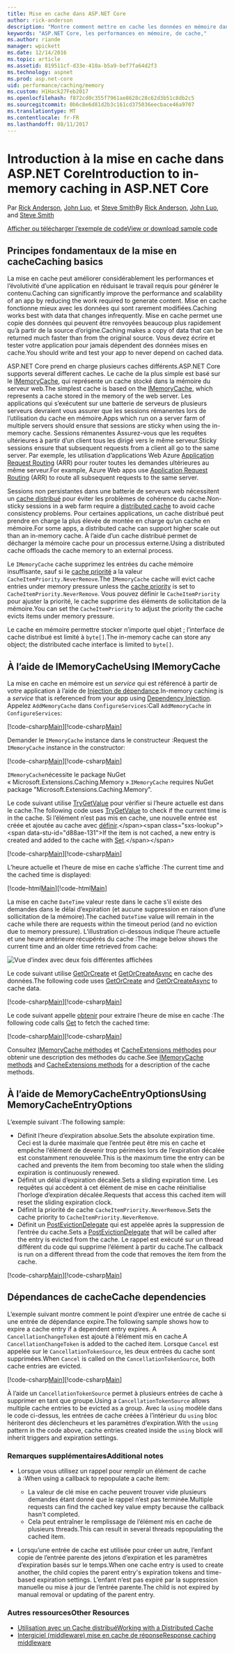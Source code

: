 ```yaml
---
title: Mise en cache dans ASP.NET Core
author: rick-anderson
description: "Montre comment mettre en cache les données en mémoire dans ASP.NET Core."
keywords: "ASP.NET Core, les performances en mémoire, de cache,"
ms.author: riande
manager: wpickett
ms.date: 12/14/2016
ms.topic: article
ms.assetid: 819511cf-d33e-410a-b5a9-bef7fa64d2f3
ms.technology: aspnet
ms.prod: asp.net-core
uid: performance/caching/memory
ms.custom: H1Hack27Feb2017
ms.openlocfilehash: f872cd0c355f7961ae8628c28c62d3b51c8db2c5
ms.sourcegitcommit: 0b6c8e6d81d2b3c161cd375036eecbace46a9707
ms.translationtype: MT
ms.contentlocale: fr-FR
ms.lasthandoff: 08/11/2017
---
```

# <a name="introduction-to-in-memory-caching-in-aspnet-core"></a><span data-ttu-id="d88ae-104">Introduction à la mise en cache dans ASP.NET Core</span><span class="sxs-lookup"><span data-stu-id="d88ae-104">Introduction to in-memory caching in ASP.NET Core</span></span>

<span data-ttu-id="d88ae-105">Par [Rick Anderson](https://twitter.com/RickAndMSFT), [John Luo](https://github.com/JunTaoLuo), et [Steve Smith](http://ardalis.com)</span><span class="sxs-lookup"><span data-stu-id="d88ae-105">By [Rick Anderson](https://twitter.com/RickAndMSFT), [John Luo](https://github.com/JunTaoLuo), and [Steve Smith](http://ardalis.com)</span></span>

[<span data-ttu-id="d88ae-106">Afficher ou télécharger l’exemple de code</span><span class="sxs-lookup"><span data-stu-id="d88ae-106">View or download sample code</span></span>](https://github.com/aspnet/Docs/tree/master/aspnetcore/performance/caching/memory/sample)

## <a name="caching-basics"></a><span data-ttu-id="d88ae-107">Principes fondamentaux de la mise en cache</span><span class="sxs-lookup"><span data-stu-id="d88ae-107">Caching basics</span></span>

<span data-ttu-id="d88ae-108">La mise en cache peut améliorer considérablement les performances et l’évolutivité d’une application en réduisant le travail requis pour générer le contenu.</span><span class="sxs-lookup"><span data-stu-id="d88ae-108">Caching can significantly improve the performance and scalability of an app by reducing the work required to generate content.</span></span> <span data-ttu-id="d88ae-109">Mise en cache fonctionne mieux avec les données qui sont rarement modifiées.</span><span class="sxs-lookup"><span data-stu-id="d88ae-109">Caching works best with data that changes infrequently.</span></span> <span data-ttu-id="d88ae-110">Mise en cache permet une copie des données qui peuvent être renvoyées beaucoup plus rapidement qu’à partir de la source d’origine.</span><span class="sxs-lookup"><span data-stu-id="d88ae-110">Caching makes a copy of data that can be returned much faster than from the original source.</span></span> <span data-ttu-id="d88ae-111">Vous devez écrire et tester votre application pour jamais dépendent des données mises en cache.</span><span class="sxs-lookup"><span data-stu-id="d88ae-111">You should write and test your app to never depend on cached data.</span></span>

<span data-ttu-id="d88ae-112">ASP.NET Core prend en charge plusieurs caches différents.</span><span class="sxs-lookup"><span data-stu-id="d88ae-112">ASP.NET Core supports several different caches.</span></span> <span data-ttu-id="d88ae-113">Le cache de la plus simple est basé sur le [IMemoryCache](https://docs.microsoft.com/aspnet/core/api/microsoft.extensions.caching.memory.imemorycache), qui représente un cache stocké dans la mémoire du serveur web.</span><span class="sxs-lookup"><span data-stu-id="d88ae-113">The simplest cache is based on the [IMemoryCache](https://docs.microsoft.com/aspnet/core/api/microsoft.extensions.caching.memory.imemorycache), which represents a cache stored in the memory of the web server.</span></span> <span data-ttu-id="d88ae-114">Les applications qui s’exécutent sur une batterie de serveurs de plusieurs serveurs devraient vous assurer que les sessions rémanentes lors de l’utilisation du cache en mémoire.</span><span class="sxs-lookup"><span data-stu-id="d88ae-114">Apps which run on a server farm of multiple servers should ensure that sessions are sticky when using the in-memory cache.</span></span> <span data-ttu-id="d88ae-115">Sessions rémanentes Assurez-vous que les requêtes ultérieures à partir d’un client tous les dirigé vers le même serveur.</span><span class="sxs-lookup"><span data-stu-id="d88ae-115">Sticky sessions ensure that subsequent requests from a client all go to the same server.</span></span> <span data-ttu-id="d88ae-116">Par exemple, les utilisation d’applications Web Azure [Application Request Routing](http://www.iis.net/learn/extensions/planning-for-arr) (ARR) pour router toutes les demandes ultérieures au même serveur.</span><span class="sxs-lookup"><span data-stu-id="d88ae-116">For example, Azure Web apps use [Application Request Routing](http://www.iis.net/learn/extensions/planning-for-arr) (ARR) to route all subsequent requests to the same server.</span></span>

<span data-ttu-id="d88ae-117">Sessions non persistantes dans une batterie de serveurs web nécessitent un [cache distribué](distributed.md) pour éviter les problèmes de cohérence du cache.</span><span class="sxs-lookup"><span data-stu-id="d88ae-117">Non-sticky sessions in a web farm require a [distributed cache](distributed.md) to avoid cache consistency problems.</span></span> <span data-ttu-id="d88ae-118">Pour certaines applications, un cache distribué peut prendre en charge la plus élevée de montée en charge qu’un cache en mémoire.</span><span class="sxs-lookup"><span data-stu-id="d88ae-118">For some apps, a distributed cache can support higher scale out than an in-memory cache.</span></span> <span data-ttu-id="d88ae-119">À l’aide d’un cache distribué permet de décharger la mémoire cache pour un processus externe.</span><span class="sxs-lookup"><span data-stu-id="d88ae-119">Using a distributed cache offloads the cache memory to an external process.</span></span> 

<span data-ttu-id="d88ae-120">Le `IMemoryCache` cache supprimez les entrées du cache mémoire insuffisante, sauf si le [cache priorité](https://docs.microsoft.com/aspnet/core/api/microsoft.extensions.caching.memory.cacheitempriority) a la valeur `CacheItemPriority.NeverRemove`.</span><span class="sxs-lookup"><span data-stu-id="d88ae-120">The `IMemoryCache` cache will evict cache entries under memory pressure unless the [cache priority](https://docs.microsoft.com/aspnet/core/api/microsoft.extensions.caching.memory.cacheitempriority) is set to `CacheItemPriority.NeverRemove`.</span></span> <span data-ttu-id="d88ae-121">Vous pouvez définir le `CacheItemPriority` pour ajuster la priorité, le cache supprime des éléments de sollicitation de la mémoire.</span><span class="sxs-lookup"><span data-stu-id="d88ae-121">You can set the `CacheItemPriority` to adjust the priority the cache evicts items under memory pressure.</span></span>

<span data-ttu-id="d88ae-122">Le cache en mémoire permettre stocker n’importe quel objet ; l’interface de cache distribué est limité à `byte[]`.</span><span class="sxs-lookup"><span data-stu-id="d88ae-122">The in-memory cache can store any object; the distributed cache interface is limited to `byte[]`.</span></span>

## <a name="using-imemorycache"></a><span data-ttu-id="d88ae-123">À l’aide de IMemoryCache</span><span class="sxs-lookup"><span data-stu-id="d88ae-123">Using IMemoryCache</span></span>

<span data-ttu-id="d88ae-124">La mise en cache en mémoire est un *service* qui est référencé à partir de votre application à l’aide de [Injection de dépendance](../../fundamentals/dependency-injection.md).</span><span class="sxs-lookup"><span data-stu-id="d88ae-124">In-memory caching is a *service* that is referenced from your app using [Dependency Injection](../../fundamentals/dependency-injection.md).</span></span> <span data-ttu-id="d88ae-125">Appelez `AddMemoryCache` dans `ConfigureServices`:</span><span class="sxs-lookup"><span data-stu-id="d88ae-125">Call `AddMemoryCache` in `ConfigureServices`:</span></span>

<span data-ttu-id="d88ae-126">[!code-csharp[Main](memory/sample/WebCache/Startup.cs?highlight=8)]</span><span class="sxs-lookup"><span data-stu-id="d88ae-126">[!code-csharp[Main](memory/sample/WebCache/Startup.cs?highlight=8)]</span></span> 

<span data-ttu-id="d88ae-127">Demander le `IMemoryCache` instance dans le constructeur :</span><span class="sxs-lookup"><span data-stu-id="d88ae-127">Request the `IMemoryCache` instance in the constructor:</span></span>

<span data-ttu-id="d88ae-128">[!code-csharp[Main](memory/sample/WebCache/Controllers/HomeController.cs?name=snippet_ctor&highlight=3,5-)]</span><span class="sxs-lookup"><span data-stu-id="d88ae-128">[!code-csharp[Main](memory/sample/WebCache/Controllers/HomeController.cs?name=snippet_ctor&highlight=3,5-)]</span></span> 

<span data-ttu-id="d88ae-129">`IMemoryCache`nécessite le package NuGet « Microsoft.Extensions.Caching.Memory ».</span><span class="sxs-lookup"><span data-stu-id="d88ae-129">`IMemoryCache` requires NuGet package "Microsoft.Extensions.Caching.Memory".</span></span>

<span data-ttu-id="d88ae-130">Le code suivant utilise [TryGetValue](https://docs.microsoft.com/aspnet/core/api/microsoft.extensions.caching.memory.imemorycache#Microsoft_Extensions_Caching_Memory_IMemoryCache_TryGetValue_System_Object_System_Object__) pour vérifier si l’heure actuelle est dans le cache.</span><span class="sxs-lookup"><span data-stu-id="d88ae-130">The following code uses [TryGetValue](https://docs.microsoft.com/aspnet/core/api/microsoft.extensions.caching.memory.imemorycache#Microsoft_Extensions_Caching_Memory_IMemoryCache_TryGetValue_System_Object_System_Object__) to check if the current time is in the cache.</span></span> <span data-ttu-id="d88ae-131">Si l’élément n’est pas mis en cache, une nouvelle entrée est créée et ajoutée au cache avec [définir](https://docs.microsoft.com/aspnet/core/api/microsoft.extensions.caching.memory.cacheextensions#Microsoft_Extensions_Caching_Memory_CacheExtensions_Set__1_Microsoft_Extensions_Caching_Memory_IMemoryCache_System_Object___0_).</span><span class="sxs-lookup"><span data-stu-id="d88ae-131">If the item is not cached, a new entry is created and added to the cache with [Set](https://docs.microsoft.com/aspnet/core/api/microsoft.extensions.caching.memory.cacheextensions#Microsoft_Extensions_Caching_Memory_CacheExtensions_Set__1_Microsoft_Extensions_Caching_Memory_IMemoryCache_System_Object___0_).</span></span>

<span data-ttu-id="d88ae-132">[!code-csharp[Main](memory/sample/WebCache/Controllers/HomeController.cs?name=snippet1)]</span><span class="sxs-lookup"><span data-stu-id="d88ae-132">[!code-csharp[Main](memory/sample/WebCache/Controllers/HomeController.cs?name=snippet1)]</span></span>

<span data-ttu-id="d88ae-133">L’heure actuelle et l’heure de mise en cache s’affiche :</span><span class="sxs-lookup"><span data-stu-id="d88ae-133">The current time and the cached time is displayed:</span></span>

<span data-ttu-id="d88ae-134">[!code-html[Main](memory/sample/WebCache/Views/Home/Cache.cshtml)]</span><span class="sxs-lookup"><span data-stu-id="d88ae-134">[!code-html[Main](memory/sample/WebCache/Views/Home/Cache.cshtml)]</span></span>

<span data-ttu-id="d88ae-135">La mise en cache `DateTime` valeur reste dans le cache s’il existe des demandes dans le délai d’expiration (et aucune suppression en raison d’une sollicitation de la mémoire).</span><span class="sxs-lookup"><span data-stu-id="d88ae-135">The cached `DateTime` value will remain in the cache while there are requests within the timeout period (and no eviction due to memory pressure).</span></span> <span data-ttu-id="d88ae-136">L’illustration ci-dessous indique l’heure actuelle et une heure antérieure récupérés du cache :</span><span class="sxs-lookup"><span data-stu-id="d88ae-136">The image below shows the current time and an older time retrieved from cache:</span></span>

![Vue d’index avec deux fois différentes affichées](memory/_static/time.png)

<span data-ttu-id="d88ae-138">Le code suivant utilise [GetOrCreate](https://docs.microsoft.com/aspnet/core/api/microsoft.extensions.caching.memory.cacheextensions#Microsoft_Extensions_Caching_Memory_CacheExtensions_GetOrCreate__1_Microsoft_Extensions_Caching_Memory_IMemoryCache_System_Object_System_Func_Microsoft_Extensions_Caching_Memory_ICacheEntry___0__) et [GetOrCreateAsync](https://docs.microsoft.com/aspnet/core/api/microsoft.extensions.caching.memory.cacheextensions#Microsoft_Extensions_Caching_Memory_CacheExtensions_GetOrCreateAsync__1_Microsoft_Extensions_Caching_Memory_IMemoryCache_System_Object_System_Func_Microsoft_Extensions_Caching_Memory_ICacheEntry_System_Threading_Tasks_Task___0___) en cache des données.</span><span class="sxs-lookup"><span data-stu-id="d88ae-138">The following code uses [GetOrCreate](https://docs.microsoft.com/aspnet/core/api/microsoft.extensions.caching.memory.cacheextensions#Microsoft_Extensions_Caching_Memory_CacheExtensions_GetOrCreate__1_Microsoft_Extensions_Caching_Memory_IMemoryCache_System_Object_System_Func_Microsoft_Extensions_Caching_Memory_ICacheEntry___0__) and [GetOrCreateAsync](https://docs.microsoft.com/aspnet/core/api/microsoft.extensions.caching.memory.cacheextensions#Microsoft_Extensions_Caching_Memory_CacheExtensions_GetOrCreateAsync__1_Microsoft_Extensions_Caching_Memory_IMemoryCache_System_Object_System_Func_Microsoft_Extensions_Caching_Memory_ICacheEntry_System_Threading_Tasks_Task___0___) to cache data.</span></span> 

<span data-ttu-id="d88ae-139">[!code-csharp[Main](memory/sample/WebCache/Controllers/HomeController.cs?name=snippet2&highlight=3-7,14-19)]</span><span class="sxs-lookup"><span data-stu-id="d88ae-139">[!code-csharp[Main](memory/sample/WebCache/Controllers/HomeController.cs?name=snippet2&highlight=3-7,14-19)]</span></span>

<span data-ttu-id="d88ae-140">Le code suivant appelle [obtenir](https://docs.microsoft.com/aspnet/core/api/microsoft.extensions.caching.memory.cacheextensions#Microsoft_Extensions_Caching_Memory_CacheExtensions_Get__1_Microsoft_Extensions_Caching_Memory_IMemoryCache_System_Object_) pour extraire l’heure de mise en cache :</span><span class="sxs-lookup"><span data-stu-id="d88ae-140">The following code calls [Get](https://docs.microsoft.com/aspnet/core/api/microsoft.extensions.caching.memory.cacheextensions#Microsoft_Extensions_Caching_Memory_CacheExtensions_Get__1_Microsoft_Extensions_Caching_Memory_IMemoryCache_System_Object_) to fetch the cached time:</span></span>

<span data-ttu-id="d88ae-141">[!code-csharp[Main](memory/sample/WebCache/Controllers/HomeController.cs?name=snippet_gct)]</span><span class="sxs-lookup"><span data-stu-id="d88ae-141">[!code-csharp[Main](memory/sample/WebCache/Controllers/HomeController.cs?name=snippet_gct)]</span></span>

<span data-ttu-id="d88ae-142">Consultez [IMemoryCache méthodes](https://docs.microsoft.com/aspnet/core/api/microsoft.extensions.caching.memory.imemorycache) et [CacheExtensions méthodes](https://docs.microsoft.com/aspnet/core/api/microsoft.extensions.caching.memory.cacheextensions) pour obtenir une description des méthodes du cache.</span><span class="sxs-lookup"><span data-stu-id="d88ae-142">See [IMemoryCache methods](https://docs.microsoft.com/aspnet/core/api/microsoft.extensions.caching.memory.imemorycache) and [CacheExtensions methods](https://docs.microsoft.com/aspnet/core/api/microsoft.extensions.caching.memory.cacheextensions) for a description of the cache methods.</span></span>

## <a name="using-memorycacheentryoptions"></a><span data-ttu-id="d88ae-143">À l’aide de MemoryCacheEntryOptions</span><span class="sxs-lookup"><span data-stu-id="d88ae-143">Using MemoryCacheEntryOptions</span></span>

<span data-ttu-id="d88ae-144">L’exemple suivant :</span><span class="sxs-lookup"><span data-stu-id="d88ae-144">The following sample:</span></span>

- <span data-ttu-id="d88ae-145">Définit l’heure d’expiration absolue.</span><span class="sxs-lookup"><span data-stu-id="d88ae-145">Sets the absolute expiration time.</span></span> <span data-ttu-id="d88ae-146">Ceci est la durée maximale que l’entrée peut être mis en cache et empêche l’élément de devenir trop périmées lors de l’expiration décalée est constamment renouvelée.</span><span class="sxs-lookup"><span data-stu-id="d88ae-146">This is the maximum time the entry can be cached and prevents the item from becoming too stale when the sliding expiration is continuously renewed.</span></span>
- <span data-ttu-id="d88ae-147">Définit un délai d’expiration décalée.</span><span class="sxs-lookup"><span data-stu-id="d88ae-147">Sets a sliding expiration time.</span></span> <span data-ttu-id="d88ae-148">Les requêtes qui accèdent à cet élément de mise en cache réinitialise l’horloge d’expiration décalée.</span><span class="sxs-lookup"><span data-stu-id="d88ae-148">Requests that access this cached item will reset the sliding expiration clock.</span></span>
- <span data-ttu-id="d88ae-149">Définit la priorité de cache `CacheItemPriority.NeverRemove`.</span><span class="sxs-lookup"><span data-stu-id="d88ae-149">Sets the cache priority to `CacheItemPriority.NeverRemove`.</span></span> 
- <span data-ttu-id="d88ae-150">Définit un [PostEvictionDelegate](https://docs.microsoft.com/aspnet/core/api/microsoft.extensions.caching.memory.postevictiondelegate) qui est appelée après la suppression de l’entrée du cache.</span><span class="sxs-lookup"><span data-stu-id="d88ae-150">Sets a [PostEvictionDelegate](https://docs.microsoft.com/aspnet/core/api/microsoft.extensions.caching.memory.postevictiondelegate) that will be called after the entry is evicted from the cache.</span></span> <span data-ttu-id="d88ae-151">Le rappel est exécuté sur un thread différent du code qui supprime l’élément à partir du cache.</span><span class="sxs-lookup"><span data-stu-id="d88ae-151">The callback is run on a different thread from the code that removes the item from the cache.</span></span>

<span data-ttu-id="d88ae-152">[!code-csharp[Main](memory/sample/WebCache/Controllers/HomeController.cs?name=snippet_et&highlight=14-20)]</span><span class="sxs-lookup"><span data-stu-id="d88ae-152">[!code-csharp[Main](memory/sample/WebCache/Controllers/HomeController.cs?name=snippet_et&highlight=14-20)]</span></span>

## <a name="cache-dependencies"></a><span data-ttu-id="d88ae-153">Dépendances de cache</span><span class="sxs-lookup"><span data-stu-id="d88ae-153">Cache dependencies</span></span>

<span data-ttu-id="d88ae-154">L’exemple suivant montre comment le point d’expirer une entrée de cache si une entrée de dépendance expire.</span><span class="sxs-lookup"><span data-stu-id="d88ae-154">The following sample shows how to expire a cache entry if a dependent entry expires.</span></span> <span data-ttu-id="d88ae-155">A `CancellationChangeToken` est ajouté à l’élément mis en cache.</span><span class="sxs-lookup"><span data-stu-id="d88ae-155">A `CancellationChangeToken` is added to the cached item.</span></span> <span data-ttu-id="d88ae-156">Lorsque `Cancel` est appelée sur le `CancellationTokenSource`, les deux entrées du cache sont supprimées.</span><span class="sxs-lookup"><span data-stu-id="d88ae-156">When `Cancel` is called on the `CancellationTokenSource`, both cache entries are evicted.</span></span> 

<span data-ttu-id="d88ae-157">[!code-csharp[Main](memory/sample/WebCache/Controllers/HomeController.cs?name=snippet_ed)]</span><span class="sxs-lookup"><span data-stu-id="d88ae-157">[!code-csharp[Main](memory/sample/WebCache/Controllers/HomeController.cs?name=snippet_ed)]</span></span>

<span data-ttu-id="d88ae-158">À l’aide un `CancellationTokenSource` permet à plusieurs entrées de cache à supprimer en tant que groupe.</span><span class="sxs-lookup"><span data-stu-id="d88ae-158">Using a `CancellationTokenSource` allows multiple cache entries to be evicted as a group.</span></span> <span data-ttu-id="d88ae-159">Avec la `using` modèle dans le code ci-dessus, les entrées de cache créées à l’intérieur du `using` bloc hériteront des déclencheurs et les paramètres d’expiration.</span><span class="sxs-lookup"><span data-stu-id="d88ae-159">With the `using` pattern in the code above, cache entries created inside the `using` block will inherit triggers and expiration settings.</span></span>

### <a name="additional-notes"></a><span data-ttu-id="d88ae-160">Remarques supplémentaires</span><span class="sxs-lookup"><span data-stu-id="d88ae-160">Additional notes</span></span>

- <span data-ttu-id="d88ae-161">Lorsque vous utilisez un rappel pour remplir un élément de cache à :</span><span class="sxs-lookup"><span data-stu-id="d88ae-161">When using a callback to repopulate a cache item:</span></span>

  - <span data-ttu-id="d88ae-162">La valeur de clé mise en cache peuvent trouver vide plusieurs demandes étant donné que le rappel n’est pas terminée.</span><span class="sxs-lookup"><span data-stu-id="d88ae-162">Multiple requests can find the cached key value empty because the callback hasn't completed.</span></span> 
  - <span data-ttu-id="d88ae-163">Cela peut entraîner le remplissage de l’élément mis en cache de plusieurs threads.</span><span class="sxs-lookup"><span data-stu-id="d88ae-163">This can result in several threads repopulating the cached item.</span></span>

- <span data-ttu-id="d88ae-164">Lorsqu’une entrée de cache est utilisée pour créer un autre, l’enfant copie de l’entrée parente des jetons d’expiration et les paramètres d’expiration basés sur le temps.</span><span class="sxs-lookup"><span data-stu-id="d88ae-164">When one cache entry is used to create another, the child copies the parent entry's expiration tokens and time-based expiration settings.</span></span> <span data-ttu-id="d88ae-165">L’enfant n’est pas expiré par la suppression manuelle ou mise à jour de l’entrée parente.</span><span class="sxs-lookup"><span data-stu-id="d88ae-165">The child is not expired by manual removal or updating of the parent entry.</span></span>

### <a name="other-resources"></a><span data-ttu-id="d88ae-166">Autres ressources</span><span class="sxs-lookup"><span data-stu-id="d88ae-166">Other Resources</span></span>

* [<span data-ttu-id="d88ae-167">Utilisation avec un Cache distribué</span><span class="sxs-lookup"><span data-stu-id="d88ae-167">Working with a Distributed Cache</span></span>](distributed.md)
* [<span data-ttu-id="d88ae-168">Intergiciel (middleware) mise en cache de réponse</span><span class="sxs-lookup"><span data-stu-id="d88ae-168">Response caching middleware</span></span>](middleware.md)
